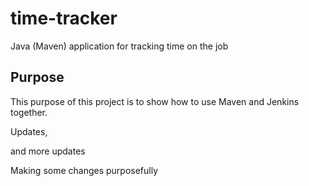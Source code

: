 # time-tracker
Java (Maven) application for tracking time on the job

## Purpose

This purpose of this project is to show how to use Maven and Jenkins together.

Updates, 

and more updates

Making some changes purposefully
